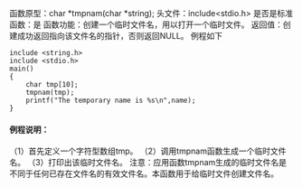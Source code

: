 函数原型：char *tmpnam(char *string);
头文件：include<stdio.h>
是否是标准函数：是
函数功能：创建一个临时文件名，用以打开一个临时文件。
返回值：创建成功返回指向该文件名的指针，否则返回NULL。
例程如下
```  
include <string.h>
include <stdio.h>
main()
{
    char tmp[10];
    tmpnam(tmp);
    printf("The temporary name is %s\n",name);
}
```
#### 例程说明：
（1）首先定义一个字符型数组tmp。
（2）调用tmpnam函数生成一个临时文件名。
（3）打印出该临时文件名。
注意：应用函数tmpnam生成的临时文件名是不同于任何已存在文件名的有效文件名。本函数用于给临时文件创建文件名。